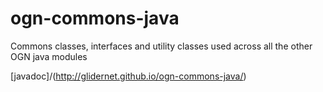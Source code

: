 ogn-commons-java
================

Commons classes, interfaces and utility classes used across all the other OGN java modules

[javadoc]/(http://glidernet.github.io/ogn-commons-java/)

